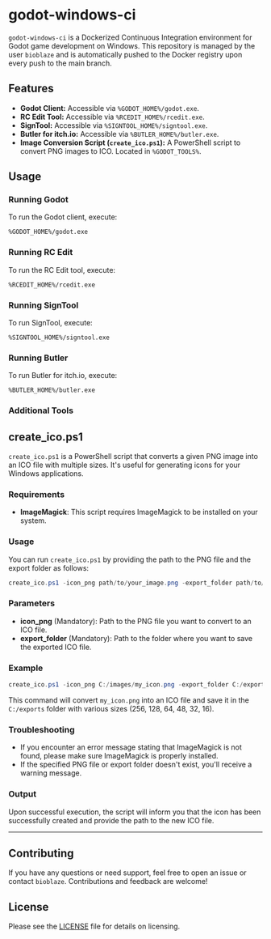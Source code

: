 # godot-windows-ci

`godot-windows-ci` is a Dockerized Continuous Integration environment for Godot game development on Windows. This repository is managed by the user `bioblaze` and is automatically pushed to the Docker registry upon every push to the main branch.

## Features

- **Godot Client:** Accessible via `%GODOT_HOME%/godot.exe`.
- **RC Edit Tool:** Accessible via `%RCEDIT_HOME%/rcedit.exe`.
- **SignTool:** Accessible via `%SIGNTOOL_HOME%/signtool.exe`.
- **Butler for itch.io:** Accessible via `%BUTLER_HOME%/butler.exe`.
- **Image Conversion Script (`create_ico.ps1`):** A PowerShell script to convert PNG images to ICO. Located in `%GODOT_TOOLS%`.

## Usage

### Running Godot

To run the Godot client, execute:

```shell
%GODOT_HOME%/godot.exe
```

### Running RC Edit

To run the RC Edit tool, execute:

```shell
%RCEDIT_HOME%/rcedit.exe
```

### Running SignTool

To run SignTool, execute:

```shell
%SIGNTOOL_HOME%/signtool.exe
```

### Running Butler

To run Butler for itch.io, execute:

```shell
%BUTLER_HOME%/butler.exe
```

### Additional Tools

## create_ico.ps1

`create_ico.ps1` is a PowerShell script that converts a given PNG image into an ICO file with multiple sizes. It's useful for generating icons for your Windows applications.

### Requirements

- **ImageMagick**: This script requires ImageMagick to be installed on your system.

### Usage

You can run `create_ico.ps1` by providing the path to the PNG file and the export folder as follows:

```powershell
create_ico.ps1 -icon_png path/to/your_image.png -export_folder path/to/export/folder
```

### Parameters

- **icon_png** (Mandatory): Path to the PNG file you want to convert to an ICO file.
- **export_folder** (Mandatory): Path to the folder where you want to save the exported ICO file.

### Example

```powershell
create_ico.ps1 -icon_png C:/images/my_icon.png -export_folder C:/exports
```

This command will convert `my_icon.png` into an ICO file and save it in the `C:/exports` folder with various sizes (256, 128, 64, 48, 32, 16).

### Troubleshooting

- If you encounter an error message stating that ImageMagick is not found, please make sure ImageMagick is properly installed.
- If the specified PNG file or export folder doesn't exist, you'll receive a warning message.

### Output

Upon successful execution, the script will inform you that the icon has been successfully created and provide the path to the new ICO file.

---

## Contributing

If you have any questions or need support, feel free to open an issue or contact `bioblaze`. Contributions and feedback are welcome!

## License

Please see the [LICENSE](LICENSE) file for details on licensing.
